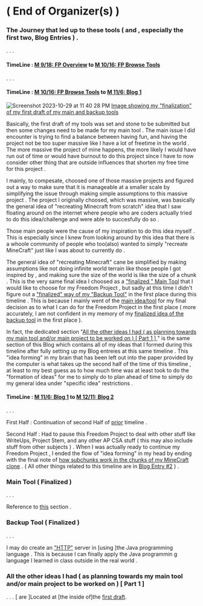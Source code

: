 # ( End of Organizer(s) ) 

### The Journey that led up to these tools ( and , especially the first two, Blog Entries ) . 
. . . 
#### TimeLine : [M 9/18: FP Overview](https://classroom.google.com/c/NTg5NDk0MTg0Njk5/m/NjI0MjA1MTc4MDgz/details) to [M 10/16: FP Browse Tools](https://classroom.google.com/c/NTg5NDk0MTg0Njk5/sa/NjMzODM2MjA5ODAy/details) 
. . . 
#### TimeLine : [M 10/16: FP Browse Tools](https://classroom.google.com/c/NTg5NDk0MTg0Njk5/sa/NjMzODM2MjA5ODAy/details) to [M 11/6: Blog 1](https://classroom.google.com/c/NTg5NDk0MTg0Njk5/a/NjM3Njk2OTQ5OTM5/details) 
![Screenshot 2023-10-29 at 11 40 28 PM](https://github.com/matthewg7679/apcsa-freedom-project/assets/145606579/c6f8c6da-d37c-4f46-9da0-f9e0b17ef907)
[ Image showing my "finalization" of my first draft of my main and backup tools ](https://github.com/matthewg7679/apcsa-freedom-project/assets/145606579/c6f8c6da-d37c-4f46-9da0-f9e0b17ef907)

Basically, the first draft of my tools was set and stone to be submitted but then some changes need to be made for my main tool . 
The main issue I did encounter is trying to find a balance between having fun, and having the project not be too super massive like I have a lot of freetime in the world . The more massive the project of mine happens, the more likely I would have run out of time or would have burnout to do this project since I have to now consider other thing that are outside influences that shorten my free time for this project . 

I mainly, to compesate, choosed one of those massive projects and figured out a way to make sure that it is manageable at a smaller scale by simplifying the issue through making simple assumptions to this massive project . The project I originally choosed, which was massive, was basically the general idea of "recreating Minecraft from scratch" idea that I saw floating around on the internet where people who are coders actually tried to do this idea/challenge and were able to succesfully do so . 

Those main people were the cause of my inspiration to do this idea myself . This is especially since I knew from looking around by this idea that there is a whoole community of people who too(also) wanted to simply "recreate MineCraft" just like I was about to currently do . 

The general idea of "recreating Minecraft" cane be simplified by making assumptions like not doing infinite world terrain like those people I got inspired by , and making sure the size of the world is like the size of a chunk . This is the very same final idea I choosed as a ["finalized " Main Tool](https://github.com/matthewg7679/apcsa-freedom-project/blob/main/blog/entry01draftNumber2.md#main-tool--finalized--4) that I would like to choose for my Freedom Project , but sadly at this time I didn't figure out a ["finalized" way of my "Backup Tool"](https://github.com/matthewg7679/apcsa-freedom-project/blob/main/blog/entry01draftNumber2.md#backup-tool--finalized--4) in the first place during this timeline . This is because I mainly went of the [main idea/tool](https://github.com/matthewg7679/apcsa-freedom-project/blob/main/blog/entry01draftNumber2.md#main-tool--finalized--4) for my final decision as to what I can do for the Freedom Project in the first place ( more accurately, I am not confident in my memory of my [finalized idea of the backup tool](https://github.com/matthewg7679/apcsa-freedom-project/blob/main/blog/entry01draftNumber2.md#backup-tool--finalized--4) in the first place ). 

In fact, the dedicated section "[All the other ideas I had ( as planning towards my main tool and/or main project to be worked on ) [ Part 1 ] ](https://github.com/matthewg7679/apcsa-freedom-project/blob/main/blog/entry01draftNumber2.md#all-the-other-ideas-i-had--as-planning-towards-my-main-tool-andor-main-project-to-be-worked-on---part-1-)" is the same section of this Blog which contains all of my ideas that I formed during this timeline after fully setting up my Blog entreies at this same timeline . This "idea forming" in my brain  that has been left out into the paper provided by the computer is what takes up the second half of the time of this timeline , at least to my best guess as to how much time was at least took to do the "formation of ideas" for me to simply do to plan ahead of time to simply do my general idea under "specific idea" restrictions . 
#### TimeLine : [M 11/6: Blog 1](https://classroom.google.com/c/NTg5NDk0MTg0Njk5/a/NjM3Njk2OTQ5OTM5/details) to [M 12/11: Blog 2](https://classroom.google.com/c/NTg5NDk0MTg0Njk5/a/NjQ1NTkxMDQyMzk1/details) 
. . . 

First Half : Continuation of second Half of [prior](https://github.com/matthewg7679/apcsa-freedom-project/blob/main/blog/entry01draftNumber2.md#timeline--m-1016-fp-browse-tools-to-m-116-blog-1) timeline . 

Second Half : Had to pause this Freedom Project to deal with other stuff like WriteUps, Project Stem, and any other AP CSA stuff ( this may also include stuff from other subjects ) . When I was actually ready to continue my Freedom Project , I ended the flow of "idea forming" in my head by ending with the final note of [how subchunks work in the chunks of my MineCraft clone](https://github.com/matthewg7679/apcsa-freedom-project/blob/main/blog/entry02draft.md#all-the-other-ideas-i-had--as-planning-towards-my-main-tool-andor-main-project-to-be-worked-on---part-2-) . ( All other things related to this timeline are in [Blog Entry #2](https://github.com/matthewg7679/apcsa-freedom-project/blob/main/blog/entry02.md) ) . 

### Main Tool ( Finalized ) 
. . . 

Reference to [this](https://github.com/matthewg7679/apcsa-freedom-project/blob/main/blog/entry01draftNumber2.md#timeline--m-1016-fp-browse-tools-to-m-116-blog-1) section . 

### Backup Tool ( Finalized ) 
. . . 

I may do create an ["HTTP"](https://javarevisited.blogspot.com/2015/06/how-to-create-http-server-in-java-serversocket-example.html#axzz8GvAaXnTy) server in [using ]the Java programming language . This is because I can finally apply the Java programmin g language I learned in class outside in the real world . 

### All the other ideas I had ( as planning towards my main tool and/or main project to be worked on ) [ Part 1 ] 
. . . 
[ are ]Located at [the inside of]the [first draft](https://github.com/matthewg7679/apcsa-freedom-project/blob/main/blog/entry01draft.md#draft-n1).
